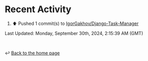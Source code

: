 # Recent Activity

<!--RECENT_ACTIVITY:start-->
1. ⬆️ Pushed 1 commit(s) to [IgorGakhov/Django-Task-Manager](https://github.com/IgorGakhov/Django-Task-Manager)<br>
<!--RECENT_ACTIVITY:end-->

<!--RECENT_ACTIVITY:last_update-->
Last Updated: Monday, September 30th, 2024, 2:15:39 AM (GMT)
<!--RECENT_ACTIVITY:last_update_end-->

<br>

↩️ [Back to the home page](/README.md)

